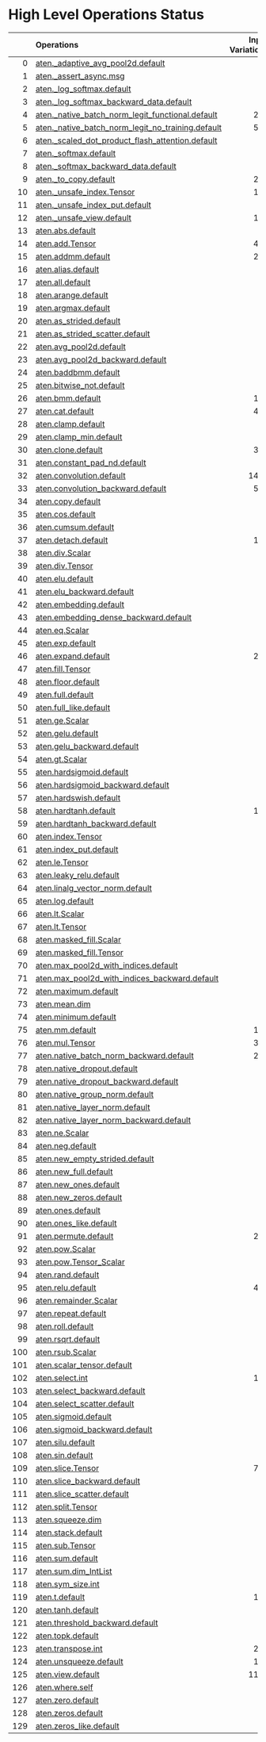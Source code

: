 # High Level Operations Status
|     | Operations                                                                                                           |   Input Variations |   Converted |   Removed |   Fallback | Completed   |   Score |
|----:|:---------------------------------------------------------------------------------------------------------------------|-------------------:|------------:|----------:|-----------:|:------------|--------:|
|   0 | [aten._adaptive_avg_pool2d.default](operations/aten._adaptive_avg_pool2d.default.md)                                 |                  1 |           0 |         1 |          0 | ✅          |    1    |
|   1 | [aten._assert_async.msg](operations/aten._assert_async.msg.md)                                                       |                  1 |           0 |         0 |          0 | ✘           |    0    |
|   2 | [aten._log_softmax.default](operations/aten._log_softmax.default.md)                                                 |                  1 |           0 |         1 |          0 | ✅          |    1    |
|   3 | [aten._log_softmax_backward_data.default](operations/aten._log_softmax_backward_data.default.md)                     |                  1 |           0 |         0 |          0 | ✘           |    0    |
|   4 | [aten._native_batch_norm_legit_functional.default](operations/aten._native_batch_norm_legit_functional.default.md)   |                219 |           0 |         0 |          0 | ✘           |    0    |
|   5 | [aten._native_batch_norm_legit_no_training.default](operations/aten._native_batch_norm_legit_no_training.default.md) |                547 |         547 |         0 |          0 | ✅          |    1    |
|   6 | [aten._scaled_dot_product_flash_attention.default](operations/aten._scaled_dot_product_flash_attention.default.md)   |                 23 |           5 |         0 |          0 | 🚧          |    0.22 |
|   7 | [aten._softmax.default](operations/aten._softmax.default.md)                                                         |                 76 |          38 |         9 |          0 | 🚧          |    0.62 |
|   8 | [aten._softmax_backward_data.default](operations/aten._softmax_backward_data.default.md)                             |                  7 |           0 |         0 |          0 | ✘           |    0    |
|   9 | [aten._to_copy.default](operations/aten._to_copy.default.md)                                                         |                293 |         107 |         9 |          0 | 🚧          |    0.4  |
|  10 | [aten._unsafe_index.Tensor](operations/aten._unsafe_index.Tensor.md)                                                 |                140 |           0 |         0 |          0 | ✘           |    0    |
|  11 | [aten._unsafe_index_put.default](operations/aten._unsafe_index_put.default.md)                                       |                 18 |           0 |         0 |          0 | ✘           |    0    |
|  12 | [aten._unsafe_view.default](operations/aten._unsafe_view.default.md)                                                 |                116 |         113 |         0 |          0 | 🚧          |    0.97 |
|  13 | [aten.abs.default](operations/aten.abs.default.md)                                                                   |                  2 |           0 |         0 |          0 | ✘           |    0    |
|  14 | [aten.add.Tensor](operations/aten.add.Tensor.md)                                                                     |                465 |         346 |        10 |          0 | 🚧          |    0.77 |
|  15 | [aten.addmm.default](operations/aten.addmm.default.md)                                                               |                267 |         102 |       144 |          0 | 🚧          |    0.92 |
|  16 | [aten.alias.default](operations/aten.alias.default.md)                                                               |                  1 |           0 |         0 |          0 | ✘           |    0    |
|  17 | [aten.all.default](operations/aten.all.default.md)                                                                   |                  1 |           0 |         0 |          1 | ✘           |    0    |
|  18 | [aten.arange.default](operations/aten.arange.default.md)                                                             |                  1 |           0 |         0 |          0 | ✘           |    0    |
|  19 | [aten.argmax.default](operations/aten.argmax.default.md)                                                             |                  4 |           0 |         0 |          0 | ✘           |    0    |
|  20 | [aten.as_strided.default](operations/aten.as_strided.default.md)                                                     |                 20 |          14 |         6 |          0 | ✅          |    1    |
|  21 | [aten.as_strided_scatter.default](operations/aten.as_strided_scatter.default.md)                                     |                 12 |           0 |         0 |          0 | ✘           |    0    |
|  22 | [aten.avg_pool2d.default](operations/aten.avg_pool2d.default.md)                                                     |                 16 |           9 |         0 |          0 | 🚧          |    0.56 |
|  23 | [aten.avg_pool2d_backward.default](operations/aten.avg_pool2d_backward.default.md)                                   |                  8 |           0 |         0 |          0 | ✘           |    0    |
|  24 | [aten.baddbmm.default](operations/aten.baddbmm.default.md)                                                           |                  3 |           3 |         0 |          0 | ✅          |    1    |
|  25 | [aten.bitwise_not.default](operations/aten.bitwise_not.default.md)                                                   |                  1 |           1 |         0 |          0 | ✅          |    1    |
|  26 | [aten.bmm.default](operations/aten.bmm.default.md)                                                                   |                160 |          98 |         6 |          0 | 🚧          |    0.65 |
|  27 | [aten.cat.default](operations/aten.cat.default.md)                                                                   |                418 |         355 |        11 |          0 | 🚧          |    0.88 |
|  28 | [aten.clamp.default](operations/aten.clamp.default.md)                                                               |                 23 |          23 |         0 |          0 | ✅          |    1    |
|  29 | [aten.clamp_min.default](operations/aten.clamp_min.default.md)                                                       |                  9 |           0 |         9 |          0 | ✅          |    1    |
|  30 | [aten.clone.default](operations/aten.clone.default.md)                                                               |                390 |           0 |       325 |          0 | 🚧          |    0.83 |
|  31 | [aten.constant_pad_nd.default](operations/aten.constant_pad_nd.default.md)                                           |                 66 |          41 |         0 |          0 | 🚧          |    0.62 |
|  32 | [aten.convolution.default](operations/aten.convolution.default.md)                                                   |               1469 |        1447 |         0 |          0 | 🚧          |    0.99 |
|  33 | [aten.convolution_backward.default](operations/aten.convolution_backward.default.md)                                 |                569 |           0 |         0 |          0 | ✘           |    0    |
|  34 | [aten.copy.default](operations/aten.copy.default.md)                                                                 |                 15 |           0 |        15 |          0 | ✅          |    1    |
|  35 | [aten.cos.default](operations/aten.cos.default.md)                                                                   |                  3 |           3 |         0 |          0 | ✅          |    1    |
|  36 | [aten.cumsum.default](operations/aten.cumsum.default.md)                                                             |                 10 |           2 |         0 |          0 | 🚧          |    0.2  |
|  37 | [aten.detach.default](operations/aten.detach.default.md)                                                             |                118 |           0 |       118 |          0 | ✅          |    1    |
|  38 | [aten.div.Scalar](operations/aten.div.Scalar.md)                                                                     |                 21 |           0 |         0 |          0 | ✘           |    0    |
|  39 | [aten.div.Tensor](operations/aten.div.Tensor.md)                                                                     |                 79 |          53 |        10 |          0 | 🚧          |    0.8  |
|  40 | [aten.elu.default](operations/aten.elu.default.md)                                                                   |                  1 |           1 |         0 |          0 | ✅          |    1    |
|  41 | [aten.elu_backward.default](operations/aten.elu_backward.default.md)                                                 |                  1 |           0 |         0 |          0 | ✘           |    0    |
|  42 | [aten.embedding.default](operations/aten.embedding.default.md)                                                       |                 91 |          54 |         0 |          0 | 🚧          |    0.59 |
|  43 | [aten.embedding_dense_backward.default](operations/aten.embedding_dense_backward.default.md)                         |                  3 |           0 |         0 |          0 | ✘           |    0    |
|  44 | [aten.eq.Scalar](operations/aten.eq.Scalar.md)                                                                       |                 16 |          11 |         0 |          0 | 🚧          |    0.69 |
|  45 | [aten.exp.default](operations/aten.exp.default.md)                                                                   |                 10 |          10 |         0 |          0 | ✅          |    1    |
|  46 | [aten.expand.default](operations/aten.expand.default.md)                                                             |                277 |          55 |       142 |          0 | 🚧          |    0.71 |
|  47 | [aten.fill.Tensor](operations/aten.fill.Tensor.md)                                                                   |                 29 |           0 |         0 |          0 | ✘           |    0    |
|  48 | [aten.floor.default](operations/aten.floor.default.md)                                                               |                  2 |           2 |         0 |          0 | ✅          |    1    |
|  49 | [aten.full.default](operations/aten.full.default.md)                                                                 |                  8 |           6 |         0 |          0 | 🚧          |    0.75 |
|  50 | [aten.full_like.default](operations/aten.full_like.default.md)                                                       |                  6 |           0 |         0 |          0 | ✘           |    0    |
|  51 | [aten.ge.Scalar](operations/aten.ge.Scalar.md)                                                                       |                  1 |           1 |         0 |          0 | ✅          |    1    |
|  52 | [aten.gelu.default](operations/aten.gelu.default.md)                                                                 |                 48 |          22 |        21 |          0 | 🚧          |    0.9  |
|  53 | [aten.gelu_backward.default](operations/aten.gelu_backward.default.md)                                               |                  9 |           0 |         0 |          0 | ✘           |    0    |
|  54 | [aten.gt.Scalar](operations/aten.gt.Scalar.md)                                                                       |                  4 |           0 |         0 |          0 | ✘           |    0    |
|  55 | [aten.hardsigmoid.default](operations/aten.hardsigmoid.default.md)                                                   |                 15 |          15 |         0 |          0 | ✅          |    1    |
|  56 | [aten.hardsigmoid_backward.default](operations/aten.hardsigmoid_backward.default.md)                                 |                  9 |           0 |         0 |          0 | ✘           |    0    |
|  57 | [aten.hardswish.default](operations/aten.hardswish.default.md)                                                       |                 27 |          27 |         0 |          0 | ✅          |    1    |
|  58 | [aten.hardtanh.default](operations/aten.hardtanh.default.md)                                                         |                112 |         112 |         0 |          0 | ✅          |    1    |
|  59 | [aten.hardtanh_backward.default](operations/aten.hardtanh_backward.default.md)                                       |                 93 |           0 |         0 |          0 | ✘           |    0    |
|  60 | [aten.index.Tensor](operations/aten.index.Tensor.md)                                                                 |                 21 |           0 |        17 |          0 | 🚧          |    0.81 |
|  61 | [aten.index_put.default](operations/aten.index_put.default.md)                                                       |                  6 |           0 |         0 |          0 | ✘           |    0    |
|  62 | [aten.le.Tensor](operations/aten.le.Tensor.md)                                                                       |                  1 |           0 |         0 |          0 | ✘           |    0    |
|  63 | [aten.leaky_relu.default](operations/aten.leaky_relu.default.md)                                                     |                 13 |          13 |         0 |          0 | ✅          |    1    |
|  64 | [aten.linalg_vector_norm.default](operations/aten.linalg_vector_norm.default.md)                                     |                 11 |           0 |         0 |          0 | ✘           |    0    |
|  65 | [aten.log.default](operations/aten.log.default.md)                                                                   |                  7 |           1 |         0 |          0 | 🚧          |    0.14 |
|  66 | [aten.lt.Scalar](operations/aten.lt.Scalar.md)                                                                       |                  7 |           1 |         0 |          0 | 🚧          |    0.14 |
|  67 | [aten.lt.Tensor](operations/aten.lt.Tensor.md)                                                                       |                  2 |           0 |         0 |          0 | ✘           |    0    |
|  68 | [aten.masked_fill.Scalar](operations/aten.masked_fill.Scalar.md)                                                     |                 34 |          19 |         0 |          0 | 🚧          |    0.56 |
|  69 | [aten.masked_fill.Tensor](operations/aten.masked_fill.Tensor.md)                                                     |                  1 |           1 |         0 |          0 | ✅          |    1    |
|  70 | [aten.max_pool2d_with_indices.default](operations/aten.max_pool2d_with_indices.default.md)                           |                 44 |          42 |         0 |          0 | 🚧          |    0.95 |
|  71 | [aten.max_pool2d_with_indices_backward.default](operations/aten.max_pool2d_with_indices_backward.default.md)         |                 26 |           0 |         0 |          0 | ✘           |    0    |
|  72 | [aten.maximum.default](operations/aten.maximum.default.md)                                                           |                  3 |           0 |         0 |          0 | ✘           |    0    |
|  73 | [aten.mean.dim](operations/aten.mean.dim.md)                                                                         |                 86 |          79 |         0 |          0 | 🚧          |    0.92 |
|  74 | [aten.minimum.default](operations/aten.minimum.default.md)                                                           |                  6 |           0 |         0 |          0 | ✘           |    0    |
|  75 | [aten.mm.default](operations/aten.mm.default.md)                                                                     |                174 |         130 |         1 |          0 | 🚧          |    0.75 |
|  76 | [aten.mul.Tensor](operations/aten.mul.Tensor.md)                                                                     |                305 |         237 |         0 |          0 | 🚧          |    0.78 |
|  77 | [aten.native_batch_norm_backward.default](operations/aten.native_batch_norm_backward.default.md)                     |                219 |           0 |         0 |          0 | ✘           |    0    |
|  78 | [aten.native_dropout.default](operations/aten.native_dropout.default.md)                                             |                  1 |           0 |         0 |          0 | ✘           |    0    |
|  79 | [aten.native_dropout_backward.default](operations/aten.native_dropout_backward.default.md)                           |                  1 |           0 |         0 |          0 | ✘           |    0    |
|  80 | [aten.native_group_norm.default](operations/aten.native_group_norm.default.md)                                       |                  1 |           0 |         0 |          0 | ✘           |    0    |
|  81 | [aten.native_layer_norm.default](operations/aten.native_layer_norm.default.md)                                       |                 77 |          69 |         0 |          0 | 🚧          |    0.9  |
|  82 | [aten.native_layer_norm_backward.default](operations/aten.native_layer_norm_backward.default.md)                     |                 13 |           0 |         0 |          0 | ✘           |    0    |
|  83 | [aten.ne.Scalar](operations/aten.ne.Scalar.md)                                                                       |                  7 |           7 |         0 |          0 | ✅          |    1    |
|  84 | [aten.neg.default](operations/aten.neg.default.md)                                                                   |                  8 |           2 |         0 |          0 | 🚧          |    0.25 |
|  85 | [aten.new_empty_strided.default](operations/aten.new_empty_strided.default.md)                                       |                  6 |           0 |         6 |          0 | ✅          |    1    |
|  86 | [aten.new_full.default](operations/aten.new_full.default.md)                                                         |                  2 |           0 |         2 |          0 | ✅          |    1    |
|  87 | [aten.new_ones.default](operations/aten.new_ones.default.md)                                                         |                  6 |           0 |         0 |          0 | ✘           |    0    |
|  88 | [aten.new_zeros.default](operations/aten.new_zeros.default.md)                                                       |                 37 |           0 |        37 |          0 | ✅          |    1    |
|  89 | [aten.ones.default](operations/aten.ones.default.md)                                                                 |                  2 |           0 |         0 |          0 | ✘           |    0    |
|  90 | [aten.ones_like.default](operations/aten.ones_like.default.md)                                                       |                  1 |           0 |         0 |          0 | ✘           |    0    |
|  91 | [aten.permute.default](operations/aten.permute.default.md)                                                           |                230 |         198 |         6 |          0 | 🚧          |    0.89 |
|  92 | [aten.pow.Scalar](operations/aten.pow.Scalar.md)                                                                     |                  1 |           1 |         0 |          0 | ✅          |    1    |
|  93 | [aten.pow.Tensor_Scalar](operations/aten.pow.Tensor_Scalar.md)                                                       |                 21 |           8 |         0 |          0 | 🚧          |    0.38 |
|  94 | [aten.rand.default](operations/aten.rand.default.md)                                                                 |                  1 |           0 |         0 |          0 | ✘           |    0    |
|  95 | [aten.relu.default](operations/aten.relu.default.md)                                                                 |                411 |         403 |         1 |          0 | 🚧          |    0.98 |
|  96 | [aten.remainder.Scalar](operations/aten.remainder.Scalar.md)                                                         |                  1 |           1 |         0 |          0 | ✅          |    1    |
|  97 | [aten.repeat.default](operations/aten.repeat.default.md)                                                             |                 13 |           8 |         4 |          0 | 🚧          |    0.92 |
|  98 | [aten.roll.default](operations/aten.roll.default.md)                                                                 |                 24 |          24 |         0 |          0 | ✅          |    1    |
|  99 | [aten.rsqrt.default](operations/aten.rsqrt.default.md)                                                               |                  9 |           6 |         0 |          0 | 🚧          |    0.67 |
| 100 | [aten.rsub.Scalar](operations/aten.rsub.Scalar.md)                                                                   |                 35 |          23 |         0 |          0 | 🚧          |    0.66 |
| 101 | [aten.scalar_tensor.default](operations/aten.scalar_tensor.default.md)                                               |                  2 |           0 |         0 |          0 | ✘           |    0    |
| 102 | [aten.select.int](operations/aten.select.int.md)                                                                     |                102 |          95 |         1 |          0 | 🚧          |    0.94 |
| 103 | [aten.select_backward.default](operations/aten.select_backward.default.md)                                           |                  2 |           0 |         0 |          0 | ✘           |    0    |
| 104 | [aten.select_scatter.default](operations/aten.select_scatter.default.md)                                             |                  5 |           0 |         0 |          0 | ✘           |    0    |
| 105 | [aten.sigmoid.default](operations/aten.sigmoid.default.md)                                                           |                 54 |          54 |         0 |          0 | ✅          |    1    |
| 106 | [aten.sigmoid_backward.default](operations/aten.sigmoid_backward.default.md)                                         |                 11 |           0 |         0 |          0 | ✘           |    0    |
| 107 | [aten.silu.default](operations/aten.silu.default.md)                                                                 |                  2 |           2 |         0 |          0 | ✅          |    1    |
| 108 | [aten.sin.default](operations/aten.sin.default.md)                                                                   |                  2 |           2 |         0 |          0 | ✅          |    1    |
| 109 | [aten.slice.Tensor](operations/aten.slice.Tensor.md)                                                                 |                707 |         377 |       171 |          0 | 🚧          |    0.78 |
| 110 | [aten.slice_backward.default](operations/aten.slice_backward.default.md)                                             |                 36 |           0 |         0 |          0 | ✘           |    0    |
| 111 | [aten.slice_scatter.default](operations/aten.slice_scatter.default.md)                                               |                 91 |          71 |        18 |          0 | 🚧          |    0.98 |
| 112 | [aten.split.Tensor](operations/aten.split.Tensor.md)                                                                 |                 10 |           5 |         0 |          0 | 🚧          |    0.5  |
| 113 | [aten.squeeze.dim](operations/aten.squeeze.dim.md)                                                                   |                 16 |          16 |         0 |          0 | ✅          |    1    |
| 114 | [aten.stack.default](operations/aten.stack.default.md)                                                               |                 15 |          13 |         0 |          0 | 🚧          |    0.87 |
| 115 | [aten.sub.Tensor](operations/aten.sub.Tensor.md)                                                                     |                 51 |          39 |         0 |          0 | 🚧          |    0.76 |
| 116 | [aten.sum.default](operations/aten.sum.default.md)                                                                   |                  2 |           0 |         0 |          1 | ✘           |    0    |
| 117 | [aten.sum.dim_IntList](operations/aten.sum.dim_IntList.md)                                                           |                 50 |           0 |         0 |          0 | ✘           |    0    |
| 118 | [aten.sym_size.int](operations/aten.sym_size.int.md)                                                                 |                  8 |           0 |         0 |          0 | ✘           |    0    |
| 119 | [aten.t.default](operations/aten.t.default.md)                                                                       |                194 |         122 |        62 |          0 | 🚧          |    0.95 |
| 120 | [aten.tanh.default](operations/aten.tanh.default.md)                                                                 |                 16 |          10 |         0 |          0 | 🚧          |    0.62 |
| 121 | [aten.threshold_backward.default](operations/aten.threshold_backward.default.md)                                     |                 98 |           0 |         0 |          0 | ✘           |    0    |
| 122 | [aten.topk.default](operations/aten.topk.default.md)                                                                 |                  1 |           0 |         0 |          0 | ✘           |    0    |
| 123 | [aten.transpose.int](operations/aten.transpose.int.md)                                                               |                215 |         163 |         4 |          0 | 🚧          |    0.78 |
| 124 | [aten.unsqueeze.default](operations/aten.unsqueeze.default.md)                                                       |                157 |          97 |         0 |          0 | 🚧          |    0.62 |
| 125 | [aten.view.default](operations/aten.view.default.md)                                                                 |               1166 |         898 |        39 |          0 | 🚧          |    0.8  |
| 126 | [aten.where.self](operations/aten.where.self.md)                                                                     |                 13 |           1 |         0 |          0 | 🚧          |    0.08 |
| 127 | [aten.zero.default](operations/aten.zero.default.md)                                                                 |                  8 |           0 |         0 |          0 | ✘           |    0    |
| 128 | [aten.zeros.default](operations/aten.zeros.default.md)                                                               |                 45 |          32 |         0 |          0 | 🚧          |    0.71 |
| 129 | [aten.zeros_like.default](operations/aten.zeros_like.default.md)                                                     |                  6 |           2 |         0 |          0 | 🚧          |    0.33 |

